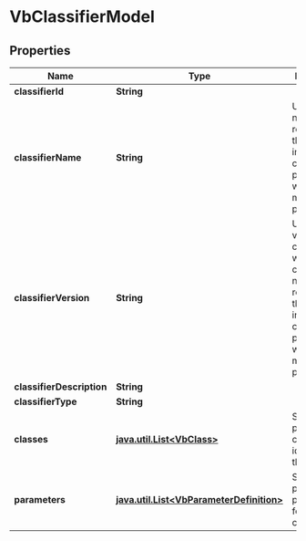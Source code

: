
# VbClassifierModel

## Properties
Name | Type | Description | Notes
------------ | ------------- | ------------- | -------------
**classifierId** | **String** |  |  [optional]
**classifierName** | **String** | Use this name for referring to the classifier in a configuration provided with the media for processing |  [optional]
**classifierVersion** | **String** | Use this version in conjuction with the classifier name for referring to this classifier in a configuration provided with the media for processing |  [optional]
**classifierDescription** | **String** |  |  [optional]
**classifierType** | **String** |  |  [optional]
**classes** | [**java.util.List&lt;VbClass&gt;**](VbClass.md) | Set of possible classes identified by the classifier |  [optional]
**parameters** | [**java.util.List&lt;VbParameterDefinition&gt;**](VbParameterDefinition.md) | Set of possible parameters for this classifier |  [optional]



